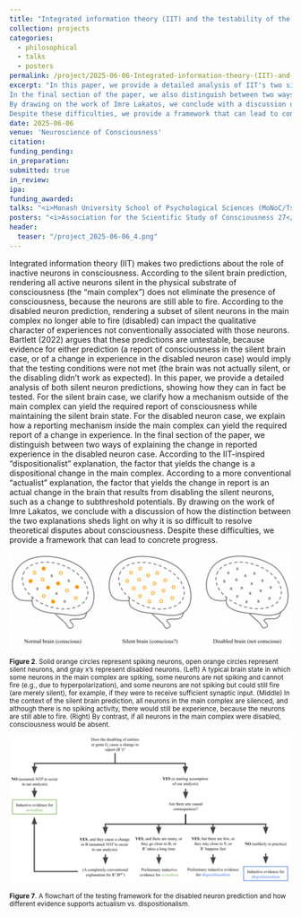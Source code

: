 ```yaml
---
title: "Integrated information theory (IIT) and the testability of the silent neuron predictions"
collection: projects
categories:
  - philosophical
  - talks
  - posters
permalink: /project/2025-06-06-Integrated-information-theory-(IIT)-and-the-testability-of-the-silent-neuron-predictions
excerpt: "In this paper, we provide a detailed analysis of IIT's two silent neuron predictions, showing how they can in fact be tested, contra Bartlett (2022).
In the final section of the paper, we also distinguish between two ways of explaining one of the predictions.
By drawing on the work of Imre Lakatos, we conclude with a discussion of how the distinction between the two explanations sheds light on why it is so difficult to resolve theoretical disputes about consciousness.
Despite these difficulties, we provide a framework that can lead to concrete progress."
date: 2025-06-06
venue: 'Neuroscience of Consciousness'
citation:
funding_pending:
in_preparation:
submitted: true
in_review:
ipa:
funding_awarded:
talks: "<i>Monash University School of Psychological Sciences (MoNoC/Tsuchiya Lab)</i>, Zoom (May 16th, 2023) (*<b>invited</b>)"
posters: "<i>Association for the Scientific Study of Consciousness 27</i>, Tokyo, Japan (July 2nd - 5th, 2024)"
header:
  teaser: "/project_2025-06-06_4.png"
---
```

Integrated information theory (IIT) makes two predictions about the role of inactive neurons in consciousness. According to the silent brain prediction, rendering all active neurons silent in the physical substrate of consciousness (the “main complex”) does not eliminate the presence of consciousness, because the neurons are still able to fire. According to the disabled neuron prediction, rendering a subset of silent neurons in the main complex no longer able to fire (disabled) can impact the qualitative character of experiences not conventionally associated with those neurons. Bartlett (2022) argues that these predictions are untestable, because evidence for either prediction (a report of consciousness in the silent brain case, or of a change in experience in the disabled neuron case) would imply that the testing conditions were not met (the brain was not actually silent, or the disabling didn’t work as expected). In this paper, we provide a detailed analysis of both silent neuron predictions, showing how they can in fact be tested. For the silent brain case, we clarify how a mechanism outside of the main complex can yield the required report of consciousness while maintaining the silent brain state. For the disabled neuron case, we explain how a reporting mechanism inside the main complex can yield the required report of a change in experience. In the final section of the paper, we distinguish between two ways of explaining the change in reported experience in the disabled neuron case. According to the IIT-inspired “dispositionalist” explanation, the factor that yields the change is a dispositional change in the main complex. According to a more conventional “actualist” explanation, the factor that yields the change in report is an actual change in the brain that results from disabling the silent neurons, such as a change to subthreshold potentials. By drawing on the work of Imre Lakatos, we conclude with a discussion of how the distinction between the two explanations sheds light on why it is so difficult to resolve theoretical disputes about consciousness. Despite these difficulties, we provide a framework that can lead to concrete progress.

<img src="/images/project_2025-06-06_1.png">
<p style="font-size: smaller"><b>Figure 2</b>. Solid orange circles represent spiking neurons, open orange circles represent silent neurons, and gray x’s represent disabled neurons. (Left) A typical brain state in which some neurons in the main complex are spiking, some neurons are not spiking and cannot fire (e.g., due to hyperpolarization), and some neurons are not spiking but could still fire (are merely silent), for example, if they were to receive sufficient synaptic input. (Middle) In the context of the silent brain prediction, all neurons in the main complex are silenced, and although there is no spiking activity, there would still be experience, because the neurons are still able to fire. (Right) By contrast, if all neurons in the main complex were disabled, consciousness would be absent.</p>

<img src="/images/project_2025-06-06_2.png">
<p style="font-size: smaller"><b>Figure 7</b>. A flowchart of the testing framework for the disabled neuron prediction and how different evidence supports actualism vs. dispositionalism.</p>
